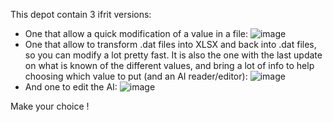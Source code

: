 This depot contain 3 ifrit versions:
- One that allow a quick modification of a value in a file:
  ![image](https://github.com/HobbitDur/ifrit-enhanced/assets/19329243/0f1d58c2-4ed4-49c7-b5cb-d9cb8e5120ae)
- One that allow to transform .dat files into XLSX and back into .dat files, so you can modify a lot pretty fast. It is also the one with the last update on what is known of the different values, and bring a lot of info to help choosing which value to put (and an AI reader/editor):
![image](https://github.com/HobbitDur/ifrit-enhanced/assets/19329243/a982ee13-6a5b-4cdc-9f3f-4f4a73c6f88d)
- And one to edit the AI:
![image](https://github.com/user-attachments/assets/2548090d-a631-4a26-9024-39235515675e)

Make your choice !


